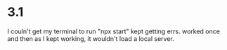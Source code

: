 # 3.1

I couln't get my terminal to run "npx start" kept getting errs. worked once and then as I kept working, it wouldn't load a local server.
